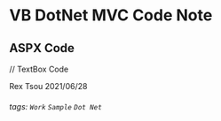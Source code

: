 # VB DotNet MVC Code Note

ASPX Code
---

// TextBox Code







Rex Tsou 2021/06/28

###### tags: `Work` `Sample` `Dot Net`